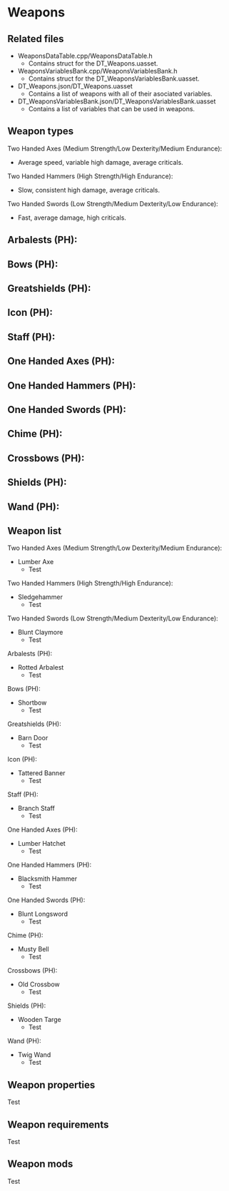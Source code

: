 # Weapons
## Related files
- WeaponsDataTable.cpp/WeaponsDataTable.h
  - Contains struct for the DT_Weapons.uasset.
- WeaponsVariablesBank.cpp/WeaponsVariablesBank.h
  - Contains struct for the DT_WeaponsVariablesBank.uasset.
- DT_Weapons.json/DT_Weapons.uasset
  - Contains a list of weapons with all of their asociated variables.
- DT_WeaponsVariablesBank.json/DT_WeaponsVariablesBank.uasset
  - Contains a list of variables that can be used in weapons.

## Weapon types
Two Handed Axes (Medium Strength/Low Dexterity/Medium Endurance):
- Average speed, variable high damage, average criticals.

Two Handed Hammers (High Strength/High Endurance):
- Slow, consistent high damage, average criticals.

Two Handed Swords (Low Strength/Medium Dexterity/Low Endurance):
- Fast, average damage, high criticals.
 
Arbalests (PH):
- 
 
Bows (PH):
- 

Greatshields (PH):
- 
 
Icon (PH):
- 

Staff (PH):
- 

One Handed Axes (PH):
- 

One Handed Hammers (PH):
- 

One Handed Swords (PH):
- 
 
Chime (PH):
- 
 
Crossbows (PH):
- 
 
Shields (PH):
- 

Wand (PH):
- 

## Weapon list
Two Handed Axes (Medium Strength/Low Dexterity/Medium Endurance):
- Lumber Axe
  - Test

Two Handed Hammers (High Strength/High Endurance):
- Sledgehammer
  - Test

Two Handed Swords (Low Strength/Medium Dexterity/Low Endurance):
- Blunt Claymore
  - Test
 
Arbalests (PH):
- Rotted Arbalest
  - Test
 
Bows (PH):
- Shortbow
  - Test

Greatshields (PH):
- Barn Door
  - Test
 
Icon (PH):
- Tattered Banner
  - Test

Staff (PH):
- Branch Staff
  - Test

One Handed Axes (PH):
- Lumber Hatchet
  - Test

One Handed Hammers (PH):
- Blacksmith Hammer
  - Test

One Handed Swords (PH):
- Blunt Longsword
  - Test
 
Chime (PH):
- Musty Bell
  - Test
 
Crossbows (PH):
- Old Crossbow
  - Test
 
Shields (PH):
- Wooden Targe
  - Test

Wand (PH):
- Twig Wand
  - Test

## Weapon properties
Test

## Weapon requirements
Test

## Weapon mods
Test
